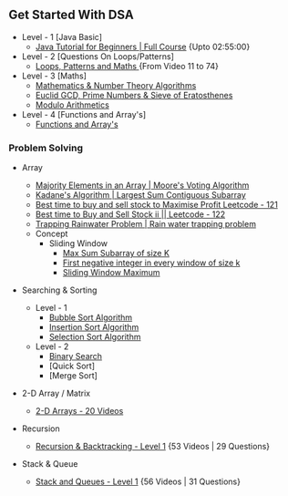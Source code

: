 
## Get Started With DSA

- Level - 1 [Java Basic]
    - [Java Tutorial for Beginners | Full Course](https://www.youtube.com/watch?v=8cm1x4bC610) {Upto 02:55:00}
- Level - 2 [Questions On Loops/Patterns] 
    - [Loops, Patterns and Maths ](https://youtube.com/playlist?list=PL-Jc9J83PIiFj7YSPl2ulcpwy-mwj1SSk) {From Video 11 to 74}
- Level - 3 [Maths]
    - [Mathematics & Number Theory Algorithms](https://youtu.be/69jsFIMINpI)
    - [Euclid GCD, Prime Numbers & Sieve of Eratosthenes](https://youtu.be/dyrRM8dTEus)
    - [Modulo Arithmetics](https://youtu.be/CnPreli2F-E)
- Level - 4 [Functions and Array's]
    - [Functions and Array's](https://youtube.com/playlist?list=PL-Jc9J83PIiHOV7lm2uSw4ZiVsIRsGS6r)


### Problem Solving

- Array
    - [Majority Elements in an Array | Moore's Voting Algorithm](https://youtu.be/X0G5jEcvroo)
    - [Kadane's Algorithm | Largest Sum Contiguous Subarray](https://youtu.be/HCL4_bOd3-4)
    - [Best time to buy and sell stock to Maximise Profit Leetcode - 121 ](https://youtu.be/34WE6kwq49U)
    - [Best time to Buy and Sell Stock ii || Leetcode - 122 ](https://youtu.be/Q7v239y-Tik)
    - [Trapping Rainwater Problem | Rain water trapping problem ](https://youtu.be/UZG3-vZlFM4)
    - Concept
        - Sliding Window
            -  [Max Sum Subarray of size K](https://practice.geeksforgeeks.org/problems/max-sum-subarray-of-size-k5313/1)
            -  [First negative integer in every window of size k](https://practice.geeksforgeeks.org/problems/first-negative-integer-in-every-window-of-size-k3345/1)
            -  [Sliding Window Maximum](https://leetcode.com/problems/sliding-window-maximum/)
   
- Searching & Sorting
    - Level - 1
        - [Bubble Sort Algorithm ](https://youtu.be/bBQkErahU9c)
        - [Insertion Sort Algorithm ](https://youtu.be/wWhAhp6PIuQ)
        - [Selection Sort Algorithm](https://youtu.be/B-nqY6IYqVw)
    - Level - 2
        - [Binary Search](https://youtu.be/C2apEw9pgtw)
        - [Quick Sort]
        - [Merge Sort]

- 2-D Array / Matrix
    - [2-D Arrays - 20 Videos](https://youtube.com/playlist?list=PL-Jc9J83PIiFkOETg2Ybq-FMuJjkZSGeH)


- Recursion
    - [Recursion & Backtracking - Level 1](https://youtube.com/playlist?list=PL-Jc9J83PIiFxaBahjslhBD1LiJAV7nKs) {53 Videos | 29 Questions}
- Stack & Queue
    - [Stack and Queues - Level 1](https://youtube.com/playlist?list=PL-Jc9J83PIiEyUGT3S8zPdTMYojwZPLUM) {56 Videos | 31 Questions}

